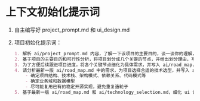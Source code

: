 # 上下文初始化提示词

1. 自主编写好 project_prompt.md 和 ui_design.md

2. 项目初始化提示词：

    ```md
    1. 解析 ai/project_prompt.md 内容，了解一下该项目的主要目的，谈一谈你的理解，并分析项目的可行性，看是否有明显的缺陷或不足，以及在实现过程中可能会有哪些挑战？
    2. 基于项目的主要目的和可行性分析，将项目划分成几个关键的节点，并给出划分理由，写入 ai/road_map.md
    3. 为了方便后续跟进项目进度，将各个关键节点细化为具体需求，并写入 ai/road_map.md，样式不用太复杂
    4. 请分析最新一版 ai/road_map.md 中的需求，为项目选择合适的技术选型，并写入 ai/technology_selection.md
        - 确定项目结构、技术栈、架构模式、依赖关系、代码模式等
        - 确定业务域和数据模型
        - 尽可能复用已有的稳定开源实现，避免重复造轮子
    5. 基于最新一版 ai/road_map.md 和 ai/technology_selection.md，细化 ui 设计文档 ai/ui_design.md
    ```
